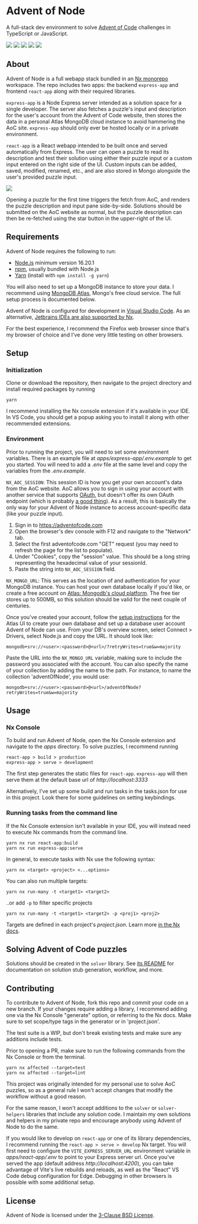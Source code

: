 # Advent of Node

A full-stack dev environment to solve [Advent of Code](https://adventofcode.com) challenges in TypeScript or JavaScript.

<img src="https://img.shields.io/badge/yarn-v1.22.19-blue" /> <img src="https://img.shields.io/badge/Nx-v17.0.3-blue" /> <img src="https://img.shields.io/badge/React-v18.2.0-blue" /> <img src="https://img.shields.io/badge/Express-v4.18.1-blue" /> <img src="https://img.shields.io/badge/license-BSD--3-green" />

## About

Advent of Node is a full webapp stack bundled in an [Nx monorepo](https://nx.dev/) workspace. The repo includes two apps: the backend `express-app` and frontend `react-app` along with their required libraries.

`express-app` is a Node Express server intended as a solution space for a single developer. The server also fetches a puzzle's input and description for the user's account from the Advent of Code website, then stores the data in a personal Atlas MongoDB cloud instance to avoid hammering the AoC site. `express-app` should only ever be hosted locally or in a private environment.

`react-app` is a React webapp intended to be built once and served automatically from Express. The user can open a puzzle to read its description and test their solution using either their puzzle input or a custom input entered on the right side of the UI. Custom inputs can be added, saved, modified, renamed, etc., and are also stored in Mongo alongside the user's provided puzzle input.

<img src="https://i.imgur.com/ap7gRkX.png"/>

Opening a puzzle for the first time triggers the fetch from AoC, and renders the puzzle description and input pane side-by-side. Solutions should be submitted on the AoC website as normal, but the puzzle description can then be re-fetched using the star button in the upper-right of the UI.

## Requirements

Advent of Node requires the following to run:

- [Node.js](https://nodejs.org/en/) minimum version 16.20.1
- [npm](https://www.npmjs.com/), usually bundled with Node.js
- [Yarn](https://yarnpkg.com/) (install with `npm install -g yarn`)

You will also need to set up a MongoDB instance to store your data. I recommend using [MongoDB Atlas](https://www.mongodb.com/products/platform/cloud), Mongo's free cloud service. The full setup process is documented below.

Advent of Node is configured for development in [Visual Studio Code](https://code.visualstudio.com/). As an alternative, [Jetbrains IDEs are also supported by Nx](https://nx.dev/core-features/integrate-with-editors).

For the best experience, I recommend the Firefox web browser since that's my browser of choice and I've done very little testing on other browsers.

## Setup

### Initialization

Clone or download the repository, then navigate to the project directory and install required packages by running

```
yarn
```

I recommend installing the Nx console extension if it's available in your IDE. In VS Code, you should get a popup asking you to install it along with other recommended extensions.

### Environment

Prior to running the project, you will need to set some environment variables. There is an example file at _apps/express-app/.env.example_ to get you started. You will need to add a _.env_ file at the same level and copy the variables from the _.env.example_.

`NX_AOC_SESSION`: This session ID is how you get your own account's data from the AoC website. AoC allows you to sign in using your account with another service that supports [OAuth](https://en.wikipedia.org/wiki/OAuth), but doesn't offer its own OAuth endpoint (which is probably [a good thing](https://medium.com/@ibm_ptc_security/oauth-2-0-security-and-vulnerabilities-86e64c22b03d)). As a result, this is basically the only way for your Advent of Node instance to access account-specific data (like your puzzle input).

1. Sign in to https://adventofcode.com
2. Open the browser's dev console with F12 and navigate to the "Network" tab.
3. Select the first adventofcode.com "GET" request (you may need to refresh the page for the list to populate).
4. Under "Cookies", copy the "session" value. This should be a long string representing the hexadecimal value of your sessionId.
5. Paste the string into `NX_AOC_SESSION` field.

`NX_MONGO_URL`: This serves as the location of and authentication for your MongoDB instance. You can host your own database locally if you'd like, or create a free account on [Atlas: Mongodb's cloud platform](https://www.mongodb.com/products/platform/cloud). The free tier stores up to 500MB, so this solution should be valid for the next couple of centuries.

Once you've created your account, follow the [setup instructions](https://www.mongodb.com/docs/atlas/getting-started/) for the Atlas UI to create your own database and set up a database user account Advent of Node can use. From your DB's overview screen, select Connect > Drivers, select Node.js and copy the URL. It should look like:

```
mongodb+srv://<user>:<password>@<url>/?retryWrites=true&w=majority
```

Paste the URL into the `NX_MONGO_URL` variable, making sure to include the password you associated with the account. You can also specify the name of your collection by adding the name to the path. For instance, to name the collection 'adventOfNode', you would use:

```
mongodb+srv://<user>:<password>@<url>/adventOfNode?retryWrites=true&w=majority
```

## Usage

### Nx Console

To build and run Advent of Node, open the Nx Console extension and navigate to the _apps_ directory. To solve puzzles, I recommend running

```
react-app > build > production
express-app > serve > development
```

The first step generates the static files for `react-app`. `express-app` will then serve them at the default base url of _http://localhost:3333_

Alternatively, I've set up some build and run tasks in the tasks.json for use in this project. Look there for some guidelines on setting keybindings.

### Running tasks from the command line

If the Nx Console extension isn't available in your IDE, you will instead need to execute Nx commands from the command line.

```
yarn nx run react-app:build
yarn nx run express-app:serve
```

In general, to execute tasks with Nx use the following syntax:

```
yarn nx <target> <project> <...options>
```

You can also run multiple targets:

```
yarn nx run-many -t <target1> <target2>
```

..or add `-p` to filter specific projects

```
yarn nx run-many -t <target1> <target2> -p <proj1> <proj2>
```

Targets are defined in each project's _project.json_. Learn more [in the Nx docs](https://nx.dev/core-features/run-tasks).

## Solving Advent of Code puzzles

Solutions should be created in the `solver` library. See [its README](libs/solver/solver/README.md) for documentation on solution stub generation, workflow, and more.

## Contributing

To contribute to Advent of Node, fork this repo and commit your code on a new branch. If your changes require adding a library, I recommend adding one via the Nx Console "generate" option, or referring to the Nx docs. Make sure to set scope/type tags in the generator or in 'project.json'.

The test suite is a WIP, but don't break existing tests and make sure any additions include tests.

Prior to opening a PR, make sure to run the following commands from the Nx Console or from the terminal.

```
yarn nx affected --target=test
yarn nx affected --target=lint
```

This project was originally intended for my personal use to solve AoC puzzles, so as a general rule I won't accept changes that modify the workflow without a good reason.

For the same reason, I won't accept additions to the `solver` or `solver-helpers` libraries that include any solution code. I maintain my own solutions and helpers in my private repo and encourage anybody using Advent of Node to do the same.

If you would like to develop on `react-app` or one of its library dependencies, I recommend running the `react-app > serve > develop` Nx target. You will first need to configure the `VITE_EXPRESS_SERVER_URL` environment variable in _apps/react-app/.env_ to point to your Express server url. Once you've served the app (default address _http://localhost:4200_), you can take advantage of Vite's live rebuilds and reloads, as well as the "React" VS Code debug configuration for Edge. Debugging in other browsers is possible with some additional setup.

## License

Advent of Node is licensed under the [3-Clause BSD License](https://opensource.org/license/bsd-3-clause/).
